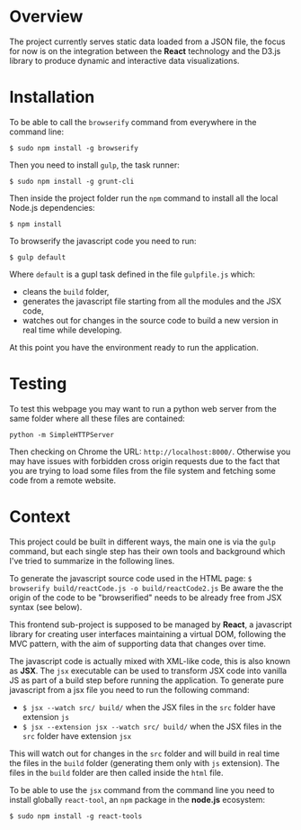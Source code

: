 # Overview

The project currently serves static data loaded from a JSON file, the focus for now is on the integration between the __React__ technology and the D3.js library to produce dynamic and interactive data visualizations.


# Installation

To be able to call the `browserify` command from everywhere in the command line:
```
$ sudo npm install -g browserify
```

Then you need to install `gulp`, the task runner:
```
$ sudo npm install -g grunt-cli
```

Then inside the project folder run the `npm` command to install all the local Node.js dependencies:
```
$ npm install
```

To browserify the javascript code you need to run:
```
$ gulp default
```
Where `default` is a gupl task defined in the file `gulpfile.js` which:
- cleans the `build` folder, 
- generates the javascript file starting from all the modules and the JSX code, 
- watches out for changes in the source code to build a new version in real time while developing.

At this point you have the environment ready to run the application. 


# Testing

To test this webpage you may want to run a python web server from the same folder where all these files are contained:
```
python -m SimpleHTTPServer 
```
Then checking on Chrome the URL: `http://localhost:8000/`.
Otherwise you may have issues with forbidden cross origin requests due to the fact that you are trying to load some files from the file system and fetching some code from a remote website.


# Context

This project could be built in different ways, the main one is via the `gulp` command, but each single step has their own tools and background which I've tried to summarize in the following lines.

To generate the javascript source code used in the HTML page:
`$ browserify build/reactCode.js -o build/reactCode2.js`
Be aware the the origin of the code to be "browserified" needs to be already free from JSX syntax (see below).

This frontend sub-project is supposed to be managed by __React__, a javascript library for creating user interfaces maintaining a virtual DOM, following the MVC pattern, with the aim of supporting data that changes over time.

The javascript code is actually mixed with XML-like code, this is also known as __JSX__. The `jsx` executable can be used to transform JSX code into vanilla JS as part of a build step before running the application. To generate pure javascript from a jsx file you need to run the following command:

- `$ jsx --watch src/ build/` when the JSX files in the `src` folder have extension `js`
- `$ jsx --extension jsx --watch src/ build/` when the JSX files in the `src` folder have extension `jsx`

This will watch out for changes in the `src` folder and will build in real time the files in the `build` folder (generating them only with `js` extension). The files in the `build` folder are then called inside the `html` file.

To be able to use the `jsx` command from the command line you need to install globally `react-tool`, an `npm` package in the __node.js__ ecosystem:
```
$ sudo npm install -g react-tools
```
